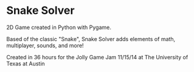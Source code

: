 Snake Solver
=======

2D Game created in Python with Pygame.

Based of the classic "Snake", Snake Solver adds elements of math, multiplayer, sounds, and more!

Created in 36 hours for the Jolly Game Jam 11/15/14 at The University of Texas at Austin
